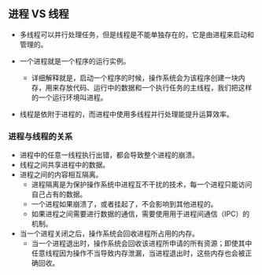 ## 进程 VS 线程

+ 多线程可以并行处理任务，但是线程是不能单独存在的，它是由进程来启动和管理的。

+ 一个进程就是一个程序的运行实例。
  + 详细解释就是，启动一个程序的时候，操作系统会为该程序创建一块内存，用来存放代码、运行中的数据和一个执行任务的主线程，我们把这样的一个运行环境叫进程。
+ 线程是依附于进程的，而进程中使用多线程并行处理能提升运算效率。

### 进程与线程的关系

+ 进程中的任意一线程执行出错，都会导致整个进程的崩溃。
+ 线程之间共享进程中的数据。
+ 进程之间的内容相互隔离。
  + 进程隔离是为保护操作系统中进程互不干扰的技术，每一个进程只能访问自己占有的数据。
  + 一个进程如果崩溃了，或者挂起了，不会影响到其他进程的。
  + 如果进程之间需要进行数据的通信，需要使用用于进程间通信（IPC）的机制。
+ 当一个进程关闭之后，操作系统会回收进程所占用的内存。
  + 当一个进程退出时，操作系统会回收该进程所申请的所有资源；即使其中任意线程因为操作不当导致内存泄漏，当进程退出时，这些内存也会被正确回收。